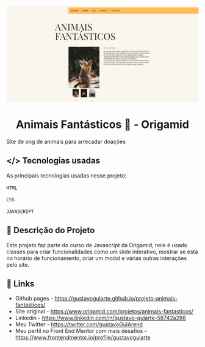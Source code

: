 <p align="center"><img src="./img/desktop-preview.jpg" /></p>
<p align="center"><h1 align="center" >Animais Fantásticos 🦊 - Origamid</h1></p>

<p align="justify">Site de ong de animais para arrecadar doações</p>

## </> **Tecnologias usadas**

As principais tecnologias usadas nesse projeto:

`HTML`

`CSS`

`JAVASCRIPT`

## 📖 **Descrição do Projeto**

Este projeto faz parte do curso de Javascript da Origamid, nele é usado classes para criar funcionalidades como um slide interativo, mostrar se está no horário de funcionamento, criar um modal e várias outras interações pelo site.

## 🔗 **Links**

- Github pages - https://gustavogularte.github.io/projeto-animais-fantasticos/
- Site original - https://www.origamid.com/projetos/animais-fantasticos/
- Linkedin - https://www.linkedin.com/in/gustavo-gularte-58742a286
- Meu Twitter - https://twitter.com/gustavoGulArend
- Meu perfil no Front End Mentor com mais desafios - https://www.frontendmentor.io/profile/gustavogularte
